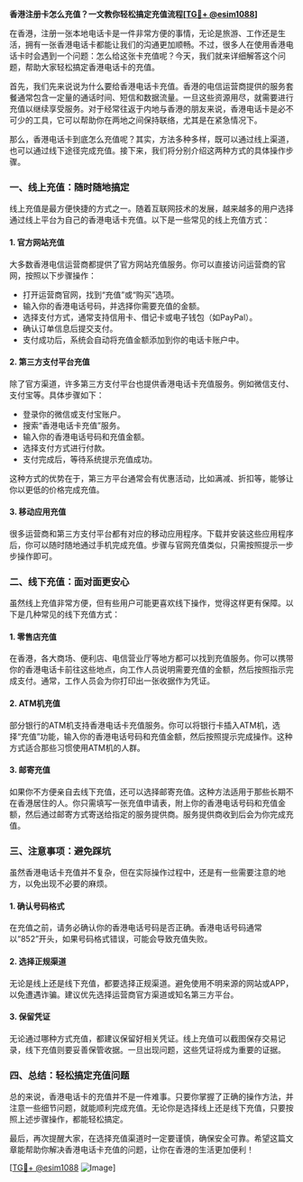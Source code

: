 **香港注册卡怎么充值？一文教你轻松搞定充值流程[[TG💪+ @esim1088](https://t.me/s/esim1088)]**

在香港，注册一张本地电话卡是一件非常方便的事情，无论是旅游、工作还是生活，拥有一张香港电话卡都能让我们的沟通更加顺畅。不过，很多人在使用香港电话卡时会遇到一个问题：怎么给这张卡充值呢？今天，我们就来详细解答这个问题，帮助大家轻松搞定香港电话卡的充值。

首先，我们先来说说为什么要给香港电话卡充值。香港的电信运营商提供的服务套餐通常包含一定量的通话时间、短信和数据流量。一旦这些资源用尽，就需要进行充值以继续享受服务。对于经常往返于内地与香港的朋友来说，香港电话卡是必不可少的工具，它可以帮助你在两地之间保持联络，尤其是在紧急情况下。

那么，香港电话卡到底怎么充值呢？其实，方法多种多样，既可以通过线上渠道，也可以通过线下途径完成充值。接下来，我们将分别介绍这两种方式的具体操作步骤。

### **一、线上充值：随时随地搞定**

线上充值是最方便快捷的方式之一。随着互联网技术的发展，越来越多的用户选择通过线上平台为自己的香港电话卡充值。以下是一些常见的线上充值方式：

#### **1. 官方网站充值**
大多数香港电信运营商都提供了官方网站充值服务。你可以直接访问运营商的官网，按照以下步骤操作：
- 打开运营商官网，找到“充值”或“购买”选项。
- 输入你的香港电话号码，并选择你需要充值的金额。
- 选择支付方式，通常支持信用卡、借记卡或电子钱包（如PayPal）。
- 确认订单信息后提交支付。
- 支付成功后，系统会自动将充值金额添加到你的电话卡账户中。

#### **2. 第三方支付平台充值**
除了官方渠道，许多第三方支付平台也提供香港电话卡充值服务。例如微信支付、支付宝等。具体步骤如下：
- 登录你的微信或支付宝账户。
- 搜索“香港电话卡充值”服务。
- 输入你的香港电话号码和充值金额。
- 选择支付方式进行付款。
- 支付完成后，等待系统提示充值成功。

这种方式的优势在于，第三方平台通常会有优惠活动，比如满减、折扣等，能够让你以更低的价格完成充值。

#### **3. 移动应用充值**
很多运营商和第三方支付平台都有对应的移动应用程序。下载并安装这些应用程序后，你可以随时随地通过手机完成充值。步骤与官网充值类似，只需按照提示一步步操作即可。

### **二、线下充值：面对面更安心**

虽然线上充值非常方便，但有些用户可能更喜欢线下操作，觉得这样更有保障。以下是几种常见的线下充值方式：

#### **1. 零售店充值**
在香港，各大商场、便利店、电信营业厅等地方都可以找到充值服务。你可以携带你的香港电话卡前往这些地点，向工作人员说明需要充值的金额，然后按照指示完成支付。通常，工作人员会为你打印出一张收据作为凭证。

#### **2. ATM机充值**
部分银行的ATM机支持香港电话卡充值服务。你可以将银行卡插入ATM机，选择“充值”功能，输入你的香港电话号码和充值金额，然后按照提示完成操作。这种方式适合那些习惯使用ATM机的人群。

#### **3. 邮寄充值**
如果你不方便亲自去线下充值，还可以选择邮寄充值。这种方法适用于那些长期不在香港居住的人。你只需填写一张充值申请表，附上你的香港电话号码和充值金额，然后通过邮寄方式寄送给指定的服务提供商。服务提供商收到后会为你完成充值。

### **三、注意事项：避免踩坑**

虽然香港电话卡充值并不复杂，但在实际操作过程中，还是有一些需要注意的地方，以免出现不必要的麻烦。

#### **1. 确认号码格式**
在充值之前，请务必确认你的香港电话号码是否正确。香港电话号码通常以“852”开头，如果号码格式错误，可能会导致充值失败。

#### **2. 选择正规渠道**
无论是线上还是线下充值，都要选择正规渠道。避免使用不明来源的网站或APP，以免遭遇诈骗。建议优先选择运营商官方渠道或知名第三方平台。

#### **3. 保留凭证**
无论通过哪种方式充值，都建议保留好相关凭证。线上充值可以截图保存交易记录，线下充值则要妥善保管收据。一旦出现问题，这些凭证将成为重要的证据。

### **四、总结：轻松搞定充值问题**

总的来说，香港电话卡的充值并不是一件难事。只要你掌握了正确的操作方法，并注意一些细节问题，就能顺利完成充值。无论你是选择线上还是线下充值，只要按照上述步骤操作，都能轻松搞定。

最后，再次提醒大家，在选择充值渠道时一定要谨慎，确保安全可靠。希望这篇文章能帮助你解决香港电话卡充值的问题，让你在香港的生活更加便利！

[[TG💪+ @esim1088](https://t.me/s/esim1088) ![Image](https://i.postimg.cc/4NQfJmqS/Snipaste-2025-05-13-00-14-12.png)]